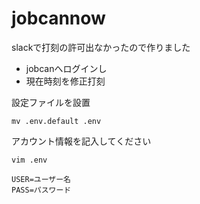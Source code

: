 # jobcannow

slackで打刻の許可出なかったので作りました

* jobcanへログインし
* 現在時刻を修正打刻

設定ファイルを設置
```
mv .env.default .env
```

アカウント情報を記入してください

```
vim .env
```

```
USER=ユーザー名
PASS=パスワード
```
